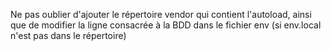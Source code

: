Ne pas oublier d'ajouter le répertoire vendor qui contient l'autoload, ainsi que de modifier la ligne consacrée à la BDD dans le fichier env (si env.local n'est pas dans le répertoire)
